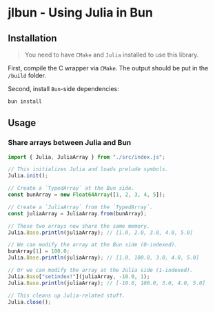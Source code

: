 # jlbun - Using Julia in Bun

## Installation

> You need to have `CMake` and `Julia` installed to use this library.

First, compile the C wrapper via `CMake`. The output should be put in the `/build` folder.

Second, install `Bun`-side dependencies:

```bash
bun install
```

## Usage

### Share arrays between Julia and Bun

```typescript
import { Julia, JuliaArray } from "./src/index.js";

// This initializes Julia and loads prelude symbols.
Julia.init();

// Create a `TypedArray` at the Bun side.
const bunArray = new Float64Array([1, 2, 3, 4, 5]);

// Create a `JuliaArray` from the `TypedArray`.
const juliaArray = JuliaArray.from(bunArray);

// These two arrays now share the same memory.
Julia.Base.println(juliaArray); // [1.0, 2.0, 3.0, 4.0, 5.0]

// We can modify the array at the Bun side (0-indexed).
bunArray[1] = 100.0;
Julia.Base.println(juliaArray); // [1.0, 100.0, 3.0, 4.0, 5.0]

// Or we can modify the array at the Julia side (1-indexed).
Julia.Base["setindex!"](juliaArray, -10.0, 1);
Julia.Base.println(juliaArray); // [-10.0, 100.0, 3.0, 4.0, 5.0]

// This cleans up Julia-related stuff.
Julia.close();
```
